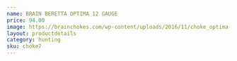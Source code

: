 ```yaml
---
name: BRAIN BERETTA OPTIMA 12 GAUGE
price: 94.00
image: https://brainchokes.com/wp-content/uploads/2016/11/choke_optima-400x300.jpg
layout: productdetails
category: hunting
sku: choke7
---
```

